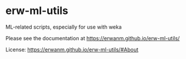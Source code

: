 # erw-ml-utils

ML-related scripts, especially for use with weka

Please see the documentation at https://erwanm.github.io/erw-ml-utils/

License: https://erwanm.github.io/erw-ml-utils/#About
